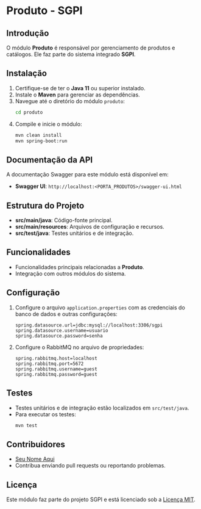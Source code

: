 # Produto - SGPI

## Introdução

O módulo **Produto** é responsável por gerenciamento de produtos e catálogos. Ele faz parte do sistema integrado **SGPI**.

## Instalação

1. Certifique-se de ter o **Java 11** ou superior instalado.
2. Instale o **Maven** para gerenciar as dependências.
3. Navegue até o diretório do módulo `produto`:
   ```bash
   cd produto
   ```
4. Compile e inicie o módulo:
   ```bash
   mvn clean install
   mvn spring-boot:run
   ```

## Documentação da API

A documentação Swagger para este módulo está disponível em:
- **Swagger UI**: `http://localhost:<PORTA_PRODUTOS>/swagger-ui.html`

## Estrutura do Projeto

- **src/main/java**: Código-fonte principal.
- **src/main/resources**: Arquivos de configuração e recursos.
- **src/test/java**: Testes unitários e de integração.

## Funcionalidades

- Funcionalidades principais relacionadas a **Produto**.
- Integração com outros módulos do sistema.

## Configuração

1. Configure o arquivo `application.properties` com as credenciais do banco de dados e outras configurações:
   ```properties
   spring.datasource.url=jdbc:mysql://localhost:3306/sgpi
   spring.datasource.username=usuario
   spring.datasource.password=senha
   ```

2. Configure o RabbitMQ no arquivo de propriedades:
   ```properties
   spring.rabbitmq.host=localhost
   spring.rabbitmq.port=5672
   spring.rabbitmq.username=guest
   spring.rabbitmq.password=guest
   ```

## Testes

- Testes unitários e de integração estão localizados em `src/test/java`.
- Para executar os testes:
   ```bash
   mvn test
   ```

## Contribuidores

- [Seu Nome Aqui](mailto:seuemail@exemplo.com)
- Contribua enviando pull requests ou reportando problemas.

## Licença

Este módulo faz parte do projeto SGPI e está licenciado sob a [Licença MIT](../LICENSE).